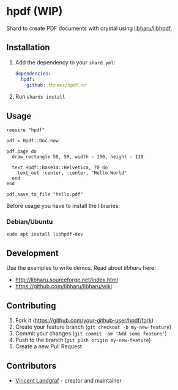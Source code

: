 # hpdf (**WIP**)

Shard to create PDF documents with crystal using [libharu/libhpdf](https://github.com/libharu/libharu/).

## Installation

1. Add the dependency to your `shard.yml`:

   ```yaml
   dependencies:
     hpdf:
       github: threez/hpdf.cr
   ```

2. Run `shards install`

## Usage

```crystal
require "hpdf"

pdf = Hpdf::Doc.new

pdf.page do
  draw_rectangle 50, 50, width - 100, height - 110

  text Hpdf::Base14::Helvetica, 70 do
    text_out :center, :center, "Hello World"
  end
end

pdf.save_to_file "hello.pdf"

```

Before usage you have to install the libraries:

### Debian/Ubuntu

```shell
sudo apt install libhpdf-dev
```

## Development

Use the examples to write demos. Read about *libharu* here:

* http://libharu.sourceforge.net/index.html
* https://github.com/libharu/libharu/wiki

## Contributing

1. Fork it (<https://github.com/your-github-user/hpdf/fork>)
2. Create your feature branch (`git checkout -b my-new-feature`)
3. Commit your changes (`git commit -am 'Add some feature'`)
4. Push to the branch (`git push origin my-new-feature`)
5. Create a new Pull Request

## Contributors

- [Vincent Landgraf](https://github.com/your-github-user) - creator and maintainer
